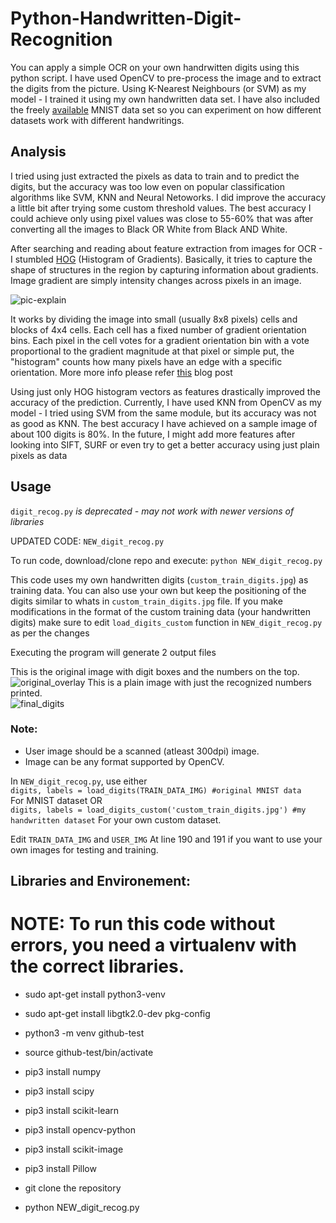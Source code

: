 # Python-Handwritten-Digit-Recognition

You can apply a simple OCR on your own handrwitten digits using this python script.
I have used OpenCV to pre-process the image and to extract the digits from the picture.
Using K-Nearest Neighbours (or SVM) as my model - I trained it using my own handwritten data set. I have also included the freely [available](http://yann.lecun.com/exdb/mnist/) MNIST data set so you can experiment on how different datasets work with different handwritings.

## Analysis  
I tried using just extracted the pixels as data to train and to predict the digits, but the accuracy was too low even on popular classification algorithms like SVM, KNN and Neural Netoworks.  I did improve the accuracy a little bit after trying some custom threshold values. The best accuracy I could achieve only using pixel values was close to 55-60% that was after converting all the images to Black OR White from Black AND White.    

After searching and reading about feature extraction from images for OCR - I stumbled [HOG](https://en.wikipedia.org/wiki/Histogram_of_oriented_gradients) (Histogram of Gradients).  Basically, it tries to capture the shape of structures in the region by capturing information about gradients. Image gradient are simply intensity changes across pixels in an image.  

![pic-explain](https://gilscvblog.files.wordpress.com/2013/08/figure5.jpg "pic")


It works by dividing the image into small (usually 8x8 pixels) cells and blocks of 4x4 cells. Each cell has a fixed number of gradient orientation bins. Each pixel in the cell votes for a gradient orientation bin with a vote proportional to the gradient magnitude at that pixel or simple put, the "histogram" counts how many pixels have an edge with a specific orientation.  More more info please refer [this](https://gilscvblog.wordpress.com/2013/08/18/a-short-introduction-to-descriptors/) blog post

Using just only HOG histogram vectors as features drastically improved the accuracy of the prediction.  Currently, I have used KNN from OpenCV as my model - I tried using SVM from the same module, but its accuracy was not as good as KNN. The best accuracy I have achieved on a sample image of about 100 digits is 80%.  In the future, I might add more features after looking into SIFT, SURF or even try to get a better accuracy using just plain pixels as data

## Usage  

`digit_recog.py` *is deprecated - may not work with newer versions of libraries*  

UPDATED CODE: `NEW_digit_recog.py`

To run code, download/clone repo and execute:
```python NEW_digit_recog.py ```

This code uses my own handwritten digits (`custom_train_digits.jpg`) as training data. You can also use your own but keep the positioning of the digits similar to whats in `custom_train_digits.jpg` file. If you make modifications in the format of the custom training data (your handwritten digits) make sure to edit `load_digits_custom` function in `NEW_digit_recog.py` as per the changes

Executing the program will generate 2 output files

This is the original image with digit boxes and the numbers on the top.   
![original_overlay](https://github.com/pavitrakumar78/Python-Custom-Digit-Recognition/blob/master/original_overlay.png)
This is a plain image with just the recognized numbers printed.   
![final_digits](https://github.com/pavitrakumar78/Python-Custom-Digit-Recognition/blob/master/final_digits.png)

### Note:  
- User image should be a scanned (atleast 300dpi) image.  
- Image can be any format supported by OpenCV.  

In `NEW_digit_recog.py`, use either      
```digits, labels = load_digits(TRAIN_DATA_IMG) #original MNIST data```  
For MNIST dataset OR  
```digits, labels = load_digits_custom('custom_train_digits.jpg') #my handwritten dataset```
For your own custom dataset.  
  
Edit `TRAIN_DATA_IMG` and `USER_IMG` At line 190 and 191 if you want to use your own images for testing and training.  
    
## Libraries and Environement:

# NOTE: To run this code without errors, you need a virtualenv with the correct libraries.
* sudo apt-get install python3-venv 
* sudo apt-get install libgtk2.0-dev pkg-config

* python3 -m venv github-test
* source github-test/bin/activate

* pip3 install numpy
* pip3 install scipy
* pip3 install scikit-learn
* pip3 install opencv-python
* pip3 install scikit-image
* pip3 install Pillow

* git clone the repository
* python NEW_digit_recog.py
